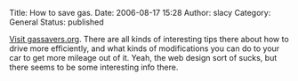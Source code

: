 Title: How to save gas.
Date: 2006-08-17 15:28
Author: slacy
Category: General
Status: published

[Visit gassavers.org](http://gassavers.org). There are all kinds of
interesting tips there about how to drive more efficiently, and what
kinds of modifications you can do to your car to get more mileage out of
it. Yeah, the web design sort of sucks, but there seems to be some
interesting info there.
